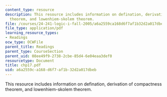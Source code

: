 ```yaml
---
content_type: resource
description: This resource includes information on defination, derivation of compactness
  theorem, and lowenhiem-skolem theorem.
file: /courses/24-241-logic-i-fall-2005/a6a2559ca168d6f7af1b32d2a017dbeb_chp17.pdf
file_type: application/pdf
learning_resource_types:
- Readings
ocw_type: OCWFile
parent_title: Readings
parent_type: CourseSection
parent_uid: 08ee49f9-2738-2cbe-85d4-6e04eaa3def0
resourcetype: Document
title: chp17.pdf
uid: a6a2559c-a168-d6f7-af1b-32d2a017dbeb
---
```

This resource includes information on defination, derivation of compactness theorem, and lowenhiem-skolem theorem.

